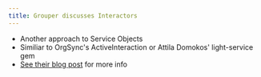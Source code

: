 ```yaml
---
title: Grouper discusses Interactors
---
```


* Another approach to Service Objects
* Similiar to OrgSync's ActiveInteraction or Attila Domokos'
  light-service gem
* [See their blog
  post](http://eng.joingrouper.com/blog/2014/03/03/rails-the-missing-parts-interactors)
  for more info
